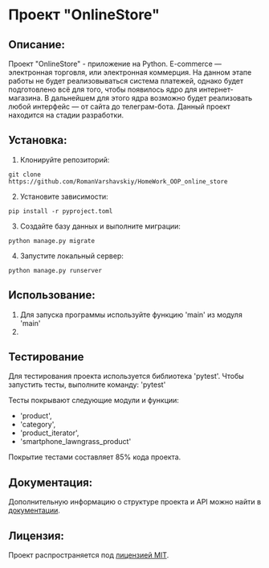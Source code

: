 # Проект "OnlineStore"

## Описание:

Проект "OnlineStore" - приложение на Python. E-commerce  — электронная торговля, или электронная коммерция. 
На данном этапе работы не будет реализовываться система платежей, однако будет подготовлено всё для того, чтобы 
появилось ядро для интернет-магазина. В дальнейшем для этого ядра возможно будет реализовать любой интерфейс — 
от сайта до телеграм-бота.
Данный проект находится на стадии разработки.

## Установка:

1. Клонируйте репозиторий:
```
git clone https://github.com/RomanVarshavskiy/HomeWork_OOP_online_store
```

2. Установите зависимости:
```
pip install -r pyproject.toml
```

3. Создайте базу данных и выполните миграции:
```
python manage.py migrate
```

4. Запустите локальный сервер:
```
python manage.py runserver
```
## Использование:

1. Для запуска программы используйте функцию 'main' из модуля 'main'
2. 

## Тестирование

Для тестирования проекта используется библиотека 'pytest'. Чтобы запустить тесты, выполните команду:
'pytest'

Тесты покрывают следующие модули и функции:
- 'product',
- 'category',
- 'product_iterator',
- 'smartphone_lawngrass_product'


Покрытие тестами составляет 85% кода проекта.


## Документация:

Дополнительную информацию о структуре проекта и API можно найти в [документации](docs/README.md).

## Лицензия:

Проект распространяется под [лицензией MIT](LICENSE).
